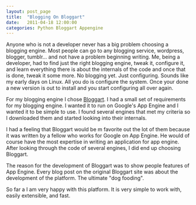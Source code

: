 ```yaml
---
layout: post_page
title:  "Blogging On Bloggart"
date:   2011-04-18 12:00:00
categories: Python Bloggart Appengine
---
```


Anyone who is not a developer never has a big problem choosing a blogging engine. Most people can go to any blogging service, wordpress, blogger, tumblr... and not have a problem beginning writing. Me, being a developer, had to find just the right blogging engine, tweak it, configure it, and learn everything there is about the internals of the code and once that is done, tweak it some more. No blogging yet. Just configuring. Sounds like my early days on Linux. All you do is configure the system. Once your done a new version is out to install and you start configuring all over again.

For my blogging engine I chose [Bloggart](https://github.com/Arachnid/bloggart). I had a small set of requirements for my blogging engine. I wanted it to run on Google's App Engine and I wanted it to be simple to use. I found several engines that met my criteria so I downloaded them and started looking into their internals.

I had a feeling that Bloggart would be m favorite out the lot of them because it was written by a fellow who works for Google on App Engine. He would of course have the most expertise in writing an application for app engine. After looking through the code of several engines, I did end up choosing Bloggart.

The reason for the development of Bloggart was to show people features of App Engine. Every blog post on the original Bloggart site was about the development of the platform. The ultimate "dog fooding".

So far a I am very happy with this platform. It is very simple to work with, easily extensible, and fast.
